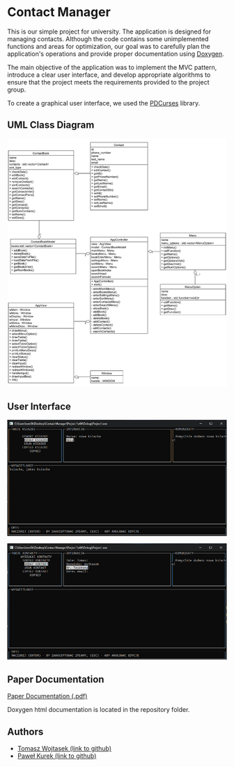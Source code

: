 # Contact Manager

This is our simple project for university. The application is designed for managing contacts. 
Although the code contains some unimplemented functions and areas for optimization, our goal was to carefully plan the application's operations and provide proper documentation using [Doxygen](https://github.com/doxygen/doxygen).

The main objective of the application was to implement the MVC pattern, introduce a clear user interface, and develop appropriate algorithms to ensure that the project meets the requirements provided to the project group.

To create a graphical user interface, we used the [PDCurses](https://pdcurses.org/) library.

## UML Class Diagram

![image](UML_Class_Diagram.png)

## User Interface

![image_1](image_1.png)

![image_2](image_2.png)

## Paper Documentation

[Paper Documentation (.pdf)](Paper_Docs.pdf)

Doxygen html documentation is located in the repository folder.

## Authors

- [Tomasz Wojtasek (link to github)](https://github.com/Zogir01)
- [Paweł Kurek (link to github)](https://github.com/PANP4W3L)
  
